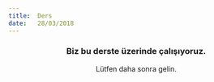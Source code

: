 ```yaml
---
title:  Ders
date:   28/03/2018
---
```


### <center>Biz bu derste üzerinde çalışıyoruz.</center>
<center>Lütfen daha sonra gelin.</center>